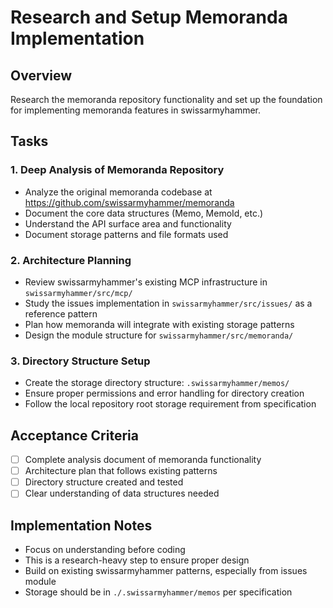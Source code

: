 # Research and Setup Memoranda Implementation

## Overview
Research the memoranda repository functionality and set up the foundation for implementing memoranda features in swissarmyhammer.

## Tasks

### 1. Deep Analysis of Memoranda Repository
- Analyze the original memoranda codebase at https://github.com/swissarmyhammer/memoranda  
- Document the core data structures (Memo, MemoId, etc.)
- Understand the API surface area and functionality
- Document storage patterns and file formats used

### 2. Architecture Planning  
- Review swissarmyhammer's existing MCP infrastructure in `swissarmyhammer/src/mcp/`
- Study the issues implementation in `swissarmyhammer/src/issues/` as a reference pattern
- Plan how memoranda will integrate with existing storage patterns
- Design the module structure for `swissarmyhammer/src/memoranda/`

### 3. Directory Structure Setup
- Create the storage directory structure: `.swissarmyhammer/memos/`
- Ensure proper permissions and error handling for directory creation
- Follow the local repository root storage requirement from specification

## Acceptance Criteria
- [ ] Complete analysis document of memoranda functionality
- [ ] Architecture plan that follows existing patterns
- [ ] Directory structure created and tested
- [ ] Clear understanding of data structures needed

## Implementation Notes
- Focus on understanding before coding
- This is a research-heavy step to ensure proper design
- Build on existing swissarmyhammer patterns, especially from issues module
- Storage should be in `./.swissarmyhammer/memos` per specification